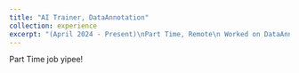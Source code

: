 ```yaml
---
title: "AI Trainer, DataAnnotation"
collection: experience
excerpt: "(April 2024 - Present)\nPart Time, Remote\n Worked on DataAnnotation to get through uni and learn about the current LLMs."
---
```


Part Time job yipee!
